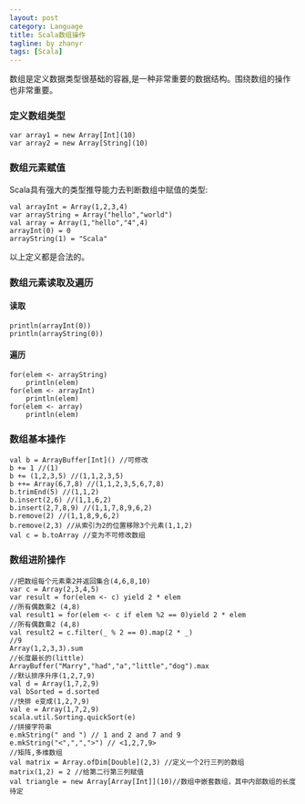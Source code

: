 ```yaml
---
layout: post
category: Language
title: Scala数组操作
tagline: by zhanyr
tags: [Scala]
---
```

数组是定义数据类型很基础的容器,是一种非常重要的数据结构。围绕数组的操作也非常重要。

<!--more-->

### 定义数组类型

	var array1 = new Array[Int](10)
	var array2 = new Array[String](10)
	
### 数组元素赋值
Scala具有强大的类型推导能力去判断数组中赋值的类型:

	val arrayInt = Array(1,2,3,4)
	var arrayString = Array("hello","world")
	val array = Array(1,"hello","4",4)
	arrayInt(0) = 0
	arrayString(1) = "Scala"

以上定义都是合法的。

### 数组元素读取及遍历

#### 读取

	println(arrayInt(0))
	println(arrayString(0))

#### 遍历

	for(elem <- arrayString)
		println(elem)
	for(elem <- arrayInt)
		println(elem)
	for(elem <- array)
		println(elem)

### 数组基本操作
	val b = ArrayBuffer[Int]() //可修改
	b += 1 //(1)
	b += (1,2,3,5) //(1,1,2,3,5)
	b ++= Array(6,7,8) //(1,1,2,3,5,6,7,8)
	b.trimEnd(5) //(1,1,2)
	b.insert(2,6) //(1,1,6,2)
	b.insert(2,7,8,9) //(1,1,7,8,9,6,2)
	b.remove(2) //(1,1,8,9,6,2)
	b.remove(2,3) //从索引为2的位置移除3个元素(1,1,2)
	val c = b.toArray //变为不可修改数组

### 数组进阶操作
	//把数组每个元素乘2并返回集合(4,6,8,10)
	var c = Array(2,3,4,5)
	var result = for(elem <- c) yield 2 * elem
	//所有偶数乘2 (4,8)
	val result1 = for(elem <- c if elem %2 == 0)yield 2 * elem
	//所有偶数乘2 (4,8)
	val result2 = c.filter(_ % 2 == 0).map(2 * _)
	//9
	Array(1,2,3,3).sum
	//长度最长的(little)
	ArrayBuffer("Marry","had","a","little","dog").max
	//默认排序升序(1,2,7,9)
	val d = Array(1,7,2,9)
	val bSorted = d.sorted
	//快排 e变成(1,2,7,9)
	val e = Array(1,7,2,9)
	scala.util.Sorting.quickSort(e)
	//拼接字符串
	e.mkString(" and ") // 1 and 2 and 7 and 9
	e.mkString("<",",",">") // <1,2,7,9>
	//矩阵,多维数组
	val matrix = Array.ofDim[Double](2,3) //定义一个2行三列的数组
	matrix(1,2) = 2 //给第二行第三列赋值
	val triangle = new Array[Array[Int]](10)//数组中嵌套数组，其中内部数组的长度待定

  

